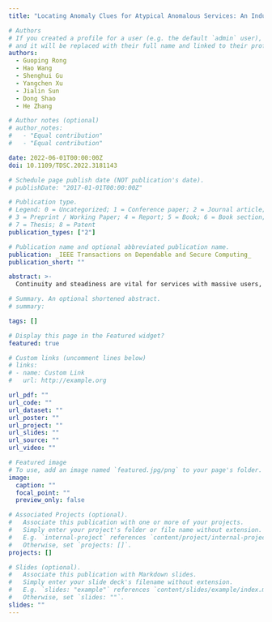 ```yaml
---
title: "Locating Anomaly Clues for Atypical Anomalous Services: An Industrial Exploration"

# Authors
# If you created a profile for a user (e.g. the default `admin` user), write the username (folder name) here
# and it will be replaced with their full name and linked to their profile.
authors:
  - Guoping Rong
  - Hao Wang
  - Shenghui Gu
  - Yangchen Xu
  - Jialin Sun
  - Dong Shao
  - He Zhang

# Author notes (optional)
# author_notes:
#   - "Equal contribution"
#   - "Equal contribution"

date: 2022-06-01T00:00:00Z
doi: 10.1109/TDSC.2022.3181143

# Schedule page publish date (NOT publication's date).
# publishDate: "2017-01-01T00:00:00Z"

# Publication type.
# Legend: 0 = Uncategorized; 1 = Conference paper; 2 = Journal article;
# 3 = Preprint / Working Paper; 4 = Report; 5 = Book; 6 = Book section;
# 7 = Thesis; 8 = Patent
publication_types: ["2"]

# Publication name and optional abbreviated publication name.
publication: _IEEE Transactions on Dependable and Secure Computing_
publication_short: ""

abstract: >-
  Continuity and steadiness are vital for services with massive users, which requires the anomalies of services should be detected and resolved in a timely manner. Our previous work proposed a tool, namely _ImpAPTr (Impact Analysis based on Pruning Tree)_, to identify the combination of multiple dimensional attributes as the clues leading to the root cause of service anomalies. However, _ImpAPTr_ applies a threshold driven strategy, i.e. it needs to be triggered by a ≥ 0.05% drop of the success rate of the service calls (abbr. _SRSC_), which may face problems in an atypical yet pervasive situation in field application. For example, the combination of trivial anomalies (i.e. each causes a drop less than 0.05% to _SRSC_) can lead to a far more than 0.05% drop on _SRSC_. Besides, a suitable threshold is usually hard to be determined, etc. To address these problems, we propose a new method, namely _ImpAPTr+_ in this paper to free the constraint of the 0.05% threshold. The basic idea is to involve time dimension and identify clues across multiple time intervals of data. We performed evaluation on three typical methods (i.e. _ImpAPTr+_, _R-Adtributor_ and _Squeeze_) with both production environment dataset and simulation dataset. The former dataset is directly retrieved from the service monitoring data in _Meituan_, one of the largest on-line service providers worldwide. The latter dataset is fabricated also using the monitoring data from the same company. The results indicate: (1) _ImpAPTr+_ outperforms previous approaches to a large degree in terms of accuracy. (2) Both _ImpAPTr+_ and _R-Adtributor_ are able to find proper clues within seconds. (3) _ImpAPTr+_ tends to find proper clues with shorter time intervals (i.e. less data), which implies that the method is more suitable for near real-time monitoring scenarios.

# Summary. An optional shortened abstract.
# summary:

tags: []

# Display this page in the Featured widget?
featured: true

# Custom links (uncomment lines below)
# links:
# - name: Custom Link
#   url: http://example.org

url_pdf: ""
url_code: ""
url_dataset: ""
url_poster: ""
url_project: ""
url_slides: ""
url_source: ""
url_video: ""

# Featured image
# To use, add an image named `featured.jpg/png` to your page's folder.
image:
  caption: ""
  focal_point: ""
  preview_only: false

# Associated Projects (optional).
#   Associate this publication with one or more of your projects.
#   Simply enter your project's folder or file name without extension.
#   E.g. `internal-project` references `content/project/internal-project/index.md`.
#   Otherwise, set `projects: []`.
projects: []

# Slides (optional).
#   Associate this publication with Markdown slides.
#   Simply enter your slide deck's filename without extension.
#   E.g. `slides: "example"` references `content/slides/example/index.md`.
#   Otherwise, set `slides: ""`.
slides: ""
---
```

